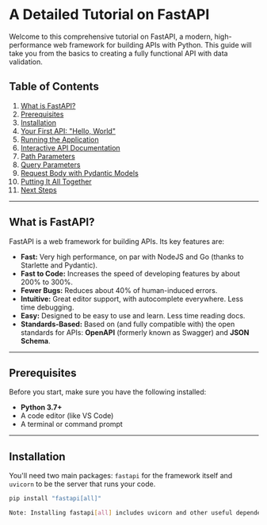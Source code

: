 # A Detailed Tutorial on FastAPI

Welcome to this comprehensive tutorial on FastAPI, a modern, high-performance web framework for building APIs with Python. This guide will take you from the basics to creating a fully functional API with data validation.

## Table of Contents
1.  [What is FastAPI?](#what-is-fastapi)
2.  [Prerequisites](#prerequisites)
3.  [Installation](#installation)
4.  [Your First API: "Hello, World"](#your-first-api-hello-world)
5.  [Running the Application](#running-the-application)
6.  [Interactive API Documentation](#interactive-api-documentation)
7.  [Path Parameters](#path-parameters)
8.  [Query Parameters](#query-parameters)
9.  [Request Body with Pydantic Models](#request-body-with-pydantic-models)
10. [Putting It All Together](#putting-it-all-together)
11. [Next Steps](#next-steps)

---

## What is FastAPI?

FastAPI is a web framework for building APIs. Its key features are:

*   **Fast:** Very high performance, on par with NodeJS and Go (thanks to Starlette and Pydantic).
*   **Fast to Code:** Increases the speed of developing features by about 200% to 300%.
*   **Fewer Bugs:** Reduces about 40% of human-induced errors.
*   **Intuitive:** Great editor support, with autocomplete everywhere. Less time debugging.
*   **Easy:** Designed to be easy to use and learn. Less time reading docs.
*   **Standards-Based:** Based on (and fully compatible with) the open standards for APIs: **OpenAPI** (formerly known as Swagger) and **JSON Schema**.

---

## Prerequisites

Before you start, make sure you have the following installed:
*   **Python 3.7+**
*   A code editor (like VS Code)
*   A terminal or command prompt

---

## Installation

You'll need two main packages: `fastapi` for the framework itself and `uvicorn` to be the server that runs your code.

```bash
pip install "fastapi[all]"

Note: Installing fastapi[all] includes uvicorn and other useful dependencies. For production, you might want to install fastapi and uvicorn separately: pip install fastapi "uvicorn[standard]".

